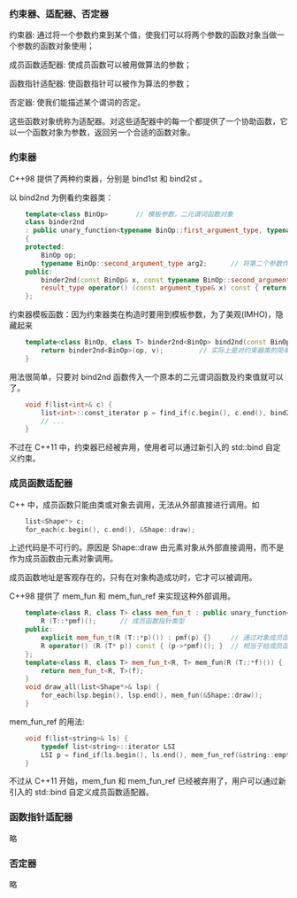 

### 约束器、适配器、否定器

约束器: 通过将一个参数约束到某个值，使我们可以将两个参数的函数对象当做一个参数的函数对象使用；

成员函数适配器: 使成员函数可以被用做算法的参数；

函数指针适配器: 使函数指针可以被作为算法的参数；

否定器: 使我们能描述某个谓词的否定。

这些函数对象统称为适配器。对这些适配器中的每一个都提供了一个协助函数，它以一个函数对象为参数，返回另一个合适的函数对象。


### 约束器

C++98 提供了两种约束器，分别是 bind1st 和 bind2st 。

以 bind2nd 为例看约束器类：
```c++
    template<class BinOp>       // 模板参数，二元谓词函数对象
    class binder2nd 
    : public unary_function<typename BinOp::first_argument_type, typename BinOp::result_type> // 约束为一元，自然要继承于一元
    {
    protected:
        BinOp op;
        typename BinOp::second_argument_type arg2;      // 将第二个参数作为一个成员。这样在函数对象类实例化后，该值就是一个“常量”了
    public:
        binder2nd(const BinOp& x, const typename BinOp::second_argument_type& v) : op(x), arg2(v) {} 
        result_type operator() (const argument_type& x) const { return op(x, arg2); }   // 协助函数。可以看到，本质上还是在 BinOp 中进行处理
    };
```

约束器模板函数：因为约束器类在构造时要用到模板参数，为了美观(IMHO)，隐藏起来
```c++
    template<class BinOp, class T> binder2nd<BinOp> bind2nd(const BinOp& op, const T& v) {
        return binder2nd<BinOp>(op, v);         // 实际上是对约束器类的简单包装
    }
```
用法很简单，只要对 bind2nd 函数传入一个原本的二元谓词函数及约束值就可以了。
```c++
    void f(list<int>& c) {
        list<int>::const_iterator p = find_if(c.begin(), c.end(), bind2nd(less<int>(), 7));
        // ...
    }
```
不过在 C++11 中，约束器已经被弃用，使用者可以通过新引入的 std::bind 自定义约束。


### 成员函数适配器

C++ 中，成员函数只能由类或对象去调用，无法从外部直接进行调用。如
```c++
    list<Shape*> c;
    for_each(c.begin(), c.end(), &Shape::draw);
```
上述代码是不可行的。原因是 Shape::draw 由元素对象从外部直接调用，而不是作为成员函数由元素对象调用。

成员函数地址是客观存在的，只有在对象构造成功时，它才可以被调用。

C++98 提供了 mem_fun 和 mem_fun_ref 来实现这种外部调用。
```c++
    template<class R, class T> class mem_fun_t : public unary_function<T* R> {
        R (T::*pmf)();      // 成员函数指针类型
    public:
        explicit mem_fun_t(R (T::*p)()) : pmf(p) {}     // 通过对象成员函数指针进行构造
        R operator() (R (T* p)) const { (p->*pmf)(); }  // 相当于给成员函数在外层附加了一层可供元素对象直接调用的外部函数
    };
    template<class R, class T> mem_fun_t<R, T> mem_fun(R (T::*f)()) {
        return mem_fun_t<R, T>(f);
    }
    void draw_all(list<Shape*>& lsp) {
        for_each(lsp.begin(), lsp.end(), mem_fun(&Shape::draw));
    }
```

mem_fun_ref 的用法:
```c++
    void f(list<string>& ls) {
        typedef list<string>::iterator LSI
        LSI p = find_if(ls.begin(), ls.end(), mem_fun_ref(&string::empty));
    }
```

不过从 C++11 开始，mem_fun 和 mem_fun_ref 已经被弃用了，用户可以通过新引入的 std::bind 自定义成员函数适配器。

### 函数指针适配器

略

  
### 否定器

略
